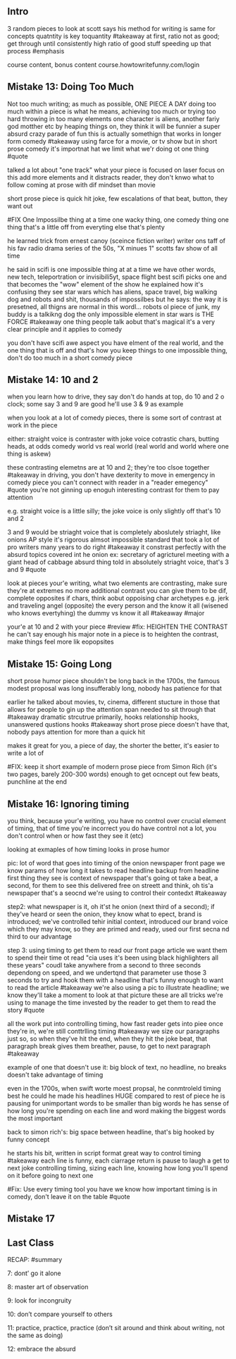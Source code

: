 ## Intro
3 random pieces to look at
scott says his method for writing is same for concepts
quatntity is key toquantity #takeaway
at first, ratio not as good; get through until consistently high ratio of good stuff
speeding up that process #emphasis

course content, bonus content
course.howtowritefunny.com/login
## Mistake 13: Doing Too Much
Not too much writing; as much as possible, ONE PIECE A DAY 
doing too much within a piece is what he means, achieving too much or trying too hard
throwing in too many elements
one character is aliens, another fariy god motther etc
by heaping things on, they think it will be funnier
a super absurd crazy parade of fun
this is actually somethign that works in longer form comedy #takeaway 
using farce for a movie, or tv show
but in short prose comedy it's importnat hat we limit what we'r doing ot one thing #quote

talked a lot about "one track" what your piece is focused on
laser focus on this
add more elements and it distracts reader, they don't knwo what to follow
coming at prose with dif mindset than movie

short prose piece is quick hit
joke, few escalations of that beat, button, they want out

#FIX One Impossilbe thing at a time
one wacky thing, one comedy thing
one thing that's a little off from everyting else
that's plenty

he learned trick from ernest canoy (sceince fiction writer)
writer ons taff of his fav radio drama series of the 50s, "X minues 1" 
scotts fav show of all time

he said in scifi is one impossible thing at at a time
we have other words, new tech, teleportration or invisibili5yt, space flight
best scifi picks one and that becomes the "wow" element of the show
he explained how it's confusing
they see star wars which has aliens, space travel, big walking dog and robots and shit, thousands of impossilbes
but he says: the way it is presetned, all thigns are normal in this wordl...
robots ol piece of junk, my buddy is a talkikng dog
the only impossible element in star wars is THE FORCE #takeaway one thing people talk aobut that's magical
it's a very clear principle and it applies to comedy

you don't have scifi awe aspect
you have elment of the real world, and the one thing that is off
and that's how you keep things to one impossible thing, don't do too much in a short comedy piece
## Mistake 14: 10 and 2
when you learn how to drive, they say don't do hands at top, do 10 and 2 o clock; some say 3 and 9 are good
he'll use 3 & 9 as example

when you look at a lot of comedy pieces, there is some sort of contrast at work in the piece

either:
straight voice is contraster with joke voice
cotrastic chars, butting heads, at odds
comedy world vs real world (real world and world where one thing is askew)

these contrasting elemetns are at 10 and 2; they're too clsoe together #takeaway 
in driving, you don't have dexterity to move in emergency
in comedy piece you can't connect with reader in a "reader emegency" #quote 
you're not ginning up enoguh interesting contrast for them to pay attention

e.g. straight voice is a little silly; the joke voice is only slightly off
that's 10 and 2

3 and 9 would be striaght voice that is completely aboslutely striaght, like onions AP style
it's rigorous almsot impossible standard that took a lot of pro writers many years to do right #takeaway 
it constrast perfectly with the absurd topics covered int he onion
ex: secretary of agricturel meeting with a giant head of cabbage
absurd thing told in absolutely striaght voice, that's 3 and 9 #quote 

look at pieces your'e writing, what two elements are contrasting, make sure they're at extremes
no more additional contrast you can give them to be dif, complete opposites
if chars, think aobut oppoising char archetypes
e.g. jerk and traveling angel (opposite)
the every person and the know it all (wisened who knows evertyhing)
the dummy vs know it all
#takeaway #major

your'e at 10 and 2 with your piece #review
#fix: HEIGHTEN THE CONTRAST 
he can't say enough his major note in a piece is to heighten the contrast, make things feel more lik eopopsites
## Mistake 15: Going Long
short prose humor piece shouldn't be long
back in the 1700s, the famous modest proposal was long
insufferably long, nobody has patience for that 

earlier he talked about movies, tv, cinema, different stucture in those that allows for people to gin up the attention span needed to sit through that #takeaway
dramatic strcutrue primarily, hooks 
relationship hooks, unanswered qustions hooks #takeaway 
short prose piece doesn't have that, nobody pays attention for more than a quick hit

makes it great for you, a piece of day, the shorter the better, it's easier to write a lot of

#FIX: keep it short
example of modern prose piece from Simon Rich
(it's two pages, barely 200-300 words)
enough to get ocncept out
few beats, punchline at the end


## Mistake 16: Ignoring timing
you think, because your'e writing, you have no control over crucial element of timing, that of time
you're incorrect
you do have control
not a lot, you don't control when or how fast they see it (etc)

looking at exmaples of how timing looks in prose humor 

pic: lot of word that goes into timing of the onion newspaper front page
we know params of how long it takes to read headline
backup from headline
first thing they see is context of newspaper
that's going ot take a beat, a second, for them to see this delivered free on streett and think, oh tis'a  newspaper 
that's a seocnd we're using to control their contedxt #takeaway

step2: what newspaper is it, oh it'st he onion (next third of a second); if they've heard or seen the onion, they know what to epect, brand is introduced; we've controlled tehir initial context, introduced our brand voice which they may know, so they are primed and ready, used our first secna nd third to our advantage

step 3: using timing to get them to read our front page article
we want them to spend their time ot read "cia uses it's been using black highlighters all these years"
coudl take anywhere from a second to three seconds dependong on speed, and we undertqnd that parameter 
use those 3 seconds to try and hook them with a headline that's funny enough to want to read the article #takeaway 
we're also using a pic to illustrate headline; we know they'll take a moment to look at that picture
these are all tricks we're using to manage the time invested by the reader to get them to read the story #quote 

all the work put into controlling timing, how fast reader gets into piee
once they're in, we're still conttrlling timing #takeaway 
we size our paragraphs just so, so when they've hit the end, when they hit the joke beat, that paragraph break gives them breather, pause, to get to next paragraph #takeaway 

example of one that doesn't use it:
big block of text, no headline, no breaks
doesn't take advantage of timing 

even in the 1700s, when swift worte moest propsal, he conmtroleld timing best he could
he made his headlines HUGE compared to rest of piece
he is pausing for unimportant words to be smaller than big words
he has sense of how long you're spending on each line and word
making the biggest words the most important

back to simon rich's: big space between headline, that's big
hooked by funny concept

he starts his bit, written in script format
great way to control timing #takeaway 
each line is funny, each ciarrage return is pause to laugh a get to next joke
controlling timing, sizing each line, knowing how long you'll spend on it before going to next one

#Fix: Use every timing tool you have
we know how important timing is in comedy, don't leave it on the table #quote 


## Mistake 17






## Last Class

RECAP: #summary

7: dont’ go it alone

8: master art of observation

9: look for incongruity 

10: don’t compare yourself to others

11: practice, practice, practice (don’t sit around and think about writing, not the same as doing)

12: embrace the absurd

